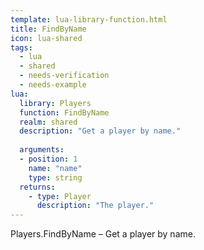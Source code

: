 ```yaml
---
template: lua-library-function.html
title: FindByName
icon: lua-shared
tags:
  - lua
  - shared
  - needs-verification
  - needs-example
lua:
  library: Players
  function: FindByName
  realm: shared
  description: "Get a player by name."
  
  arguments:
  - position: 1
    name: "name"
    type: string
  returns:
    - type: Player
      description: "The player."
---
```


<div class="lua__search__keywords">
Players.FindByName &#x2013; Get a player by name.
</div>
